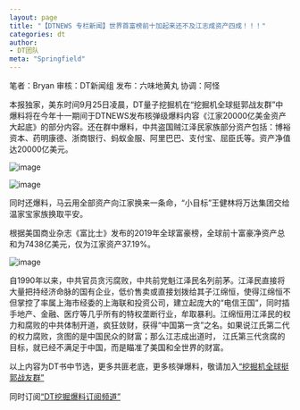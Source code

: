```yaml
---
layout: page
title: "【DTNEWS 专栏新闻】世界首富榜前十加起来还不及江志成资产四成！！！"
categories: dt
author:
- DT团队
meta: "Springfield"
---
```


笔者：Bryan 审核：DT新闻组 发布：六味地黄丸 协调：阿怪

本报独家，美东时间9月25日凌晨，DT量子挖掘机在“挖掘机全球挺郭战友群”中爆料将在今年十一期间于DTNEWS发布核弹级爆料内容《江家20000亿美金资产大起底》的部分内容。还在群中爆料，中共盗国贼江泽民家族部分资产包括：博裕资本、药明康德、浙商银行、蚂蚁金服、阿里巴巴、支付宝、屈臣氏等。资产净值达20000亿美元。

![image](../../../../image/dt/2020_09_25_dt_news1_1.png)

![image](../../../../image/dt/2020_09_25_dt_news1_2.png)

同时还爆料，马云用全部资产向江家换来一条命，“小目标”王健林将万达集团交给温家宝家族换取平安。

根据美国商业杂志《富比士》发布的2019年全球富豪榜，全球前十富豪净资产总和为7438亿美元，仅为江家资产37.19%。

![image](../../../../image/dt/2020_09_25_dt_news1_3.png)

自1990年以来，中共官员贪污腐败，中共前党魁江泽民名列前茅。江泽民直接将大量把持经济命脉的国有企业，低价售卖或直接划拨给其子江绵恒，使得江绵恒不但掌控了率属上海市经委的上海联和投资公司，建立起庞大的“电信王国”，同时插手地产、金融、医疗等几乎所有的特权垄断行业，牟取暴利。江绵恒用江泽民的权力和腐败的中共体制开道，疯狂敛财，获得“中国第一贪”之名。如果说江氏第二代的权力腐败，贪图的是中国民众的财富；那么江志成出道时， 江氏第三代贪腐的目标，就已经不满足于中国，而是瞄准了美国和全世界的财富。

以上内容为DT书中节选，更多共匪老底，更多核弹爆料，敬请加入[“挖掘机全球挺郭战友群”](https://t.me/joinchat/OnFLFVMCMjuw5dweiE7PQQ)

同时订阅[“DT挖掘爆料订阅频道”](https://t.me/DTinlosAngeles)
